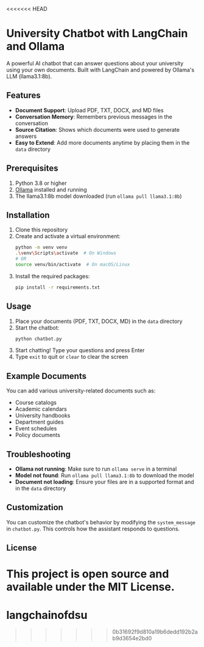 <<<<<<< HEAD
# University Chatbot with LangChain and Ollama

A powerful AI chatbot that can answer questions about your university using your own documents. Built with LangChain and powered by Ollama's LLM (llama3.1:8b).

## Features

- **Document Support**: Upload PDF, TXT, DOCX, and MD files
- **Conversation Memory**: Remembers previous messages in the conversation
- **Source Citation**: Shows which documents were used to generate answers
- **Easy to Extend**: Add more documents anytime by placing them in the `data` directory

## Prerequisites

1. Python 3.8 or higher
2. [Ollama](https://ollama.ai/) installed and running
3. The llama3.1:8b model downloaded (run `ollama pull llama3.1:8b`)

## Installation

1. Clone this repository
2. Create and activate a virtual environment:
   ```bash
   python -m venv venv
   .\venv\Scripts\activate  # On Windows
   # OR
   source venv/bin/activate  # On macOS/Linux
   ```
3. Install the required packages:
   ```bash
   pip install -r requirements.txt
   ```

## Usage

1. Place your documents (PDF, TXT, DOCX, MD) in the `data` directory
2. Start the chatbot:
   ```bash
   python chatbot.py
   ```
3. Start chatting! Type your questions and press Enter
4. Type `exit` to quit or `clear` to clear the screen

## Example Documents

You can add various university-related documents such as:
- Course catalogs
- Academic calendars
- University handbooks
- Department guides
- Event schedules
- Policy documents

## Troubleshooting

- **Ollama not running**: Make sure to run `ollama serve` in a terminal
- **Model not found**: Run `ollama pull llama3.1:8b` to download the model
- **Document not loading**: Ensure your files are in a supported format and in the `data` directory

## Customization

You can customize the chatbot's behavior by modifying the `system_message` in `chatbot.py`. This controls how the assistant responds to questions.

## License

This project is open source and available under the MIT License.
=======
# langchainofdsu
>>>>>>> 0b31692f9d810a19b6dedd192b2ab9d3654e2bd0
